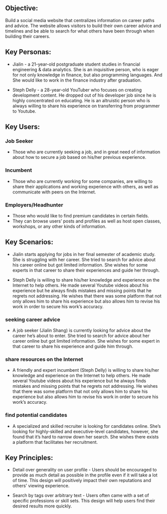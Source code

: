 ## Objective: 
Build a social media website that centralizes information on career paths and advice. The website allows visitors to build their own career advice and timelines and be able to search for what others have been through when building their careers.


## Key Personas:
 - Jialin - a 21-year-old postgraduate student studies in financial engineering & data analytics. She is an inquisitive person, who is eager for not only knowledge in finance, but also programming languages. And She would like to work in the finance industry after graduation. 

 - Steph Delly - a 28-year-old YouTuber who focuses on creating development content. He dropped out of his developer job since he is highly concentrated on educating. He is an altruistic person who is always willing to share his experience on transferring from programmer to Youtube.

## Key Users:

### Job Seeker
 - Those who are currently seeking a job, and in great need of information about how to secure a job based on his/her previous experience.
### Incumbent
 - Those who are currently working for some companies, are willing to share their applications and working experience with others, as well as communicate with peers on the Internet.
### Employers/Headhunter
 - Those who would like to find premium candidates in certain fields.
 - They can browse users’ posts and profiles as well as host open classes, workshops, or any other kinds of information.

## Key Scenarios:

 - Jialin starts applying for jobs in her final semester of academic study. She is struggling with her career. She tried to search for advice about his career online but got limited information. She wishes for some experts in that career to share their experiences and guide her through.

 - Steph Delly is willing to share his/her knowledge and experience on the Internet to help others. He made several Youtube videos about his experience but he always finds mistakes and missing points that he regrets not addressing. He wishes that there was some platform that not only allows him to share his experience but also allows him to revise his work in order to secure his work’s accuracy.

### seeking career advice
 - A job seeker (Jialin Shang)  is currently looking for advice about the career he’s about to enter. She tried to search for advice about her career online but got limited information. She wishes for some expert in that career to share his experience and guide him through.

### share resources on the Internet
 - A friendly and expert incumbent (Steph Delly) is willing to share his/her knowledge and experience on the Internet to help others. He made several Youtube videos about his experience but he always finds mistakes and missing points that he regrets not addressing. He wishes that there was some platform that not only allows him to share his experience but also allows him to revise his work in order to secure his work’s accuracy. 

### find potential candidates

 - A specialized and skilled recruiter is looking for candidates online. She’s looking for highly-skilled and executive-level candidates, however, she found that it’s hard to narrow down her search. She wishes there exists a platform that facilitates her recruitment. 


## Key Principles:
 - Detail over generality on user profile - Users should be encouraged to provide as much detail as possible in the profile even if it will take a lot of time. This design will positively impact their own reputations and others’ viewing experience.

 - Search by tags over arbitrary text - Users often came with a set of specific professions or skill sets. This design will help users find their desired results more quickly.


